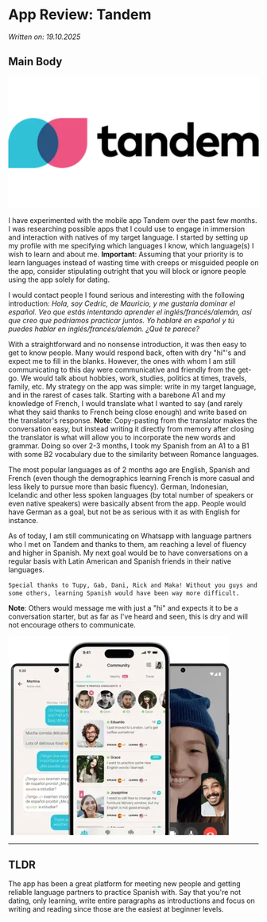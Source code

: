 # App Review: Tandem

<!-- Google tag (gtag.js) -->
<script async src="https://www.googletagmanager.com/gtag/js?id=G-P3DSW078L4"></script>
<script>
  window.dataLayer = window.dataLayer || [];
  function gtag(){dataLayer.push(arguments);}
  gtag('js', new Date());

  gtag('config', 'G-P3DSW078L4');
</script>

*Written on: 19.10.2025*

## Main Body
![Tandem Logo](assets/512px-Tandem_logo.webp)

I have experimented with the mobile app Tandem over the past few months. 
I was researching possible apps that I could use to engage in immersion and interaction with natives of my target language. I started by setting up my profile with me specifying which languages I know, which language(s) I wish to learn and about me. 
**Important**: Assuming that your priority is to learn languages instead of wasting time with creeps or misguided people on the app, consider stipulating outright that you will block or ignore people using the app solely for dating.

I would contact people I found serious and interesting with the following introduction:
*Hola, soy Cedric, de Mauricio, y me gustaría dominar el español. Veo que estás intentando aprender el inglés/francés/alemán, así que creo que podríamos practicar juntos. Yo hablaré en español y tú puedes hablar en inglés/francés/alemán. ¿Qué te parece?*

With a straightforward and no nonsense introduction, it was then easy to get to know people. Many would respond back, often with dry "hi"'s and expect me to fill in the blanks. However, the ones with whom I am still communicating to this day were communicative and friendly from the get-go. We would talk about hobbies, work, studies, politics at times, travels, family, etc.
My strategy on the app was simple: write in my target language, and in the rarest of cases talk. Starting with a barebone A1 and my knowledge of French, I would translate what I wanted to say (and rarely what they said thanks to French being close enough) and write based on the translator's response.
**Note**: Copy-pasting from the translator makes the conversation easy, but instead writing it directly from memory after closing the translator is what will allow you to incorporate the new words and grammar. Doing so over 2-3 months, I took my Spanish from an A1 to a B1 with some B2 vocabulary due to the similarity between Romance languages.

The most popular languages as of 2 months ago are English, Spanish and French (even though the demographics learning French is more casual and less likely to pursue more than basic fluency). German, Indonesian, Icelandic and other less spoken languages (by total number of speakers or even native speakers) were basically absent from the app. People would have German as a goal, but not be as serious with it as with English for instance.

As of today, I am still communicating on Whatsapp with language partners who I met on Tandem and thanks to them, am reaching a level of fluency and higher in Spanish. My next goal would be to have conversations on a regular basis with Latin American and Spanish friends in their native languages.

    Special thanks to Tupy, Gab, Dani, Rick and Maka! Without you guys and some others, learning Spanish would have been way more difficult.

**Note**: Others would message me with just a "hi" and expects it to be a conversation starter, but as far as I've heard and seen, this is dry and will not encourage others to communicate.

![Tandem Picture](assets/tandem-showcase.webp)

---

## TLDR
The app has been a great platform for meeting new people and getting reliable language partners to practice Spanish with. Say that you're not dating, only learning, write entire paragraphs as introductions and focus on writing and reading since those are the easiest at beginner levels.